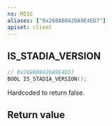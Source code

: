 ```yaml
---
ns: MISC
aliases: ["0x268AB8420A9E4ED7"]
apiset: client
---
```

## IS_STADIA_VERSION

```c
// 0x268AB8420A9E4ED7
BOOL IS_STADIA_VERSION();
```

Hardcoded to return false.


## Return value

